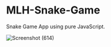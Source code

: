 # MLH-Snake-Game
Snake Game App using pure JavaScript. 

![Screenshot (614)](https://user-images.githubusercontent.com/76551267/149127629-a13682a5-6d6d-4b25-9438-4257632ae7ac.png)
